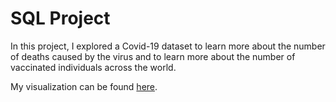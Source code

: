 # SQL Project

In this project, I explored a Covid-19 dataset to learn more about the number of deaths caused by the virus and to learn more about the number of vaccinated individuals
across the world. 

My visualization can be found [here](https://public.tableau.com/app/profile/brenden.lai/viz/CurrentCovid2022Dashboard/Dashboard1).

